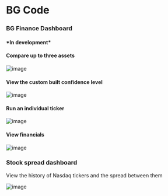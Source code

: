 <h1> BG Code </h1>

<h3> BG Finance Dashboard </h3>
<h4> *In development* </h4>

<h4>Compare up to three assets </h4>

![image](https://user-images.githubusercontent.com/111964501/186374037-b2ddb642-aa65-43c5-ac96-ae4d9c8ec383.png)

<h4>View the custom built confidence level </h4>

![image](https://user-images.githubusercontent.com/111964501/186374231-96e43780-630a-4d6d-bfd1-550a97144ab0.png)

<h4>Run an individual ticker</h4>

![image](https://user-images.githubusercontent.com/111964501/186372335-b9be65af-ab80-4b10-83f0-bba2bef75c49.png)

<h4>View financials</h4>

![image](https://user-images.githubusercontent.com/111964501/186373506-4f75a1de-ce58-4c32-80f7-c5346cec703e.png)


<h3> Stock spread dashboard </h3>

View the history of Nasdaq tickers and the spread between them

![image](https://user-images.githubusercontent.com/111964501/186370722-17118cdc-fe4b-4cdb-9fa4-464ffbd76066.png)
